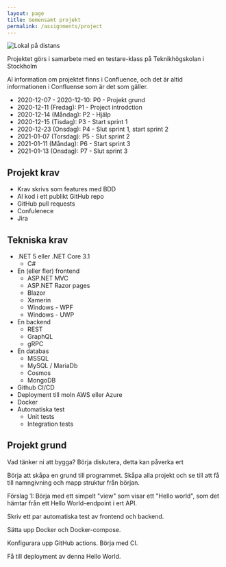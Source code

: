 ```yaml
---
layout: page
title: Ge­men­samt projekt
permalink: /assignments/project
---
```


![Lokal på distans](~/_images/project_title.png)

Projektet görs i samarbete med en testare-klass på Teknikhögskolan i Stockholm

Al information om projektet finns i Confluence, och det är altid informationen i Confluense som är det som gäller.

* 2020-12-07 - 2020-12-10: P0 - Projekt grund
* 2020-12-11 (Fredag): P1 - Project introdction
* 2020-12-14 (Måndag): P2 - Hjälp
* 2020-12-15 (Tisdag): P3 - Start sprint 1
* 2020-12-23 (Onsdag): P4 - Slut sprint 1, start sprint 2
* 2021-01-07 (Torsdag): P5 - Slut sprint 2
* 2021-01-11 (Måndag): P6 - Start sprint 3
* 2021-01-13 (Onsdag): P7 - Slut sprint 3


## Projekt krav
* Krav skrivs som features med BDD
* Al kod i ett publikt GitHub repo
* GitHub pull requests
* Confulenece
* Jira

## Tekniska krav
* .NET 5 eller .NET Core 3.1
    * C#
* En (eller fler) frontend
    * ASP.NET MVC
    * ASP.NET Razor pages
    * Blazor
    * Xamerin
    * Windows - WPF
    * Windows - UWP
* En backend
    * REST
    * GraphQL
    * gRPC
* En databas
    * MSSQL
    * MySQL / MariaDb
    * Cosmos
    * MongoDB
* Github CI/CD
* Deployment till moln AWS eller Azure
* Docker
* Automatiska test
    * Unit tests
    * Integration tests

## Projekt grund
Vad tänker ni att bygga? Börja diskutera, detta kan påverka ert 

Börja att skåpa en grund till programmet. Skåpa alla projekt och se till att få till namngivning och mapp struktur från början.

Förslag 1: Börja med ett simpelt "view" som visar ett "Hello world", som det hämtar från ett Hello World-endpoint i ert API.

Skriv ett par automatiska test av frontend och backend.

Sätta upp Docker och Docker-compose.

Konfigurara upp GitHub actions. Börja med CI.

Få till deployment av denna Hello World.